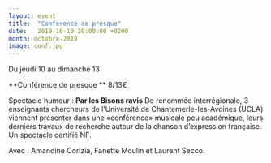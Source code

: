 ```yaml
---
layout: event
title:  "Conférence de presque"
date:   2019-10-10 20:00:00 +0200
month: octobre-2019
image: conf.jpg
---
```





 Du jeudi 10 au dimanche 13

 **Conférence de presque  ** 8/13€



Spectacle humour : **Par les Bisons ravis** De renommée interrégionale, 3 enseignants chercheurs de l’Université de Chantemerle-les-Avoines (UCLA) viennent présenter dans une «conférence» musicale peu académique, leurs derniers travaux de recherche autour de la chanson d’expression française. Un spectacle certifié NF.

Avec : Amandine Corizia, Fanette Moulin et Laurent Secco.

